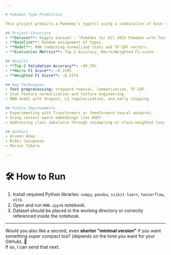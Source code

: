 ```yaml
---

# Pokémon Type Prediction

This project predicts a Pokémon’s type(s) using a combination of base stat distributions and Pokédex text descriptions. It approaches the task as a **multi-label classification problem** and uses a **Recurrent Neural Network (RNN)** with **TF-IDF vectorization** and **statistical feature engineering**.

## Project Structure
- **Dataset**: Kaggle dataset — "Pokédex for All 1025 Pokémon with Text Description."
- **Baseline**: Random assignment of types.
- **Model**: RNN combining normalized stats and TF-IDF vectors.
- **Evaluation Metrics**: Top-2 Accuracy, Macro/Weighted F1-score.

## Results
- **Top-2 Validation Accuracy**: ~49.76%
- **Macro F1 Score**: ~0.3395
- **Weighted F1 Score**: ~0.3374

## Key Techniques
- Text preprocessing: stopword removal, lemmatization, TF-IDF.
- Stat feature normalization and feature engineering.
- RNN model with dropout, L2 regularization, and early stopping.

## Future Improvements
- Experimenting with Transformers or feedforward neural networks.
- Using context-aware embeddings like BERT.
- Addressing class imbalance through resampling or class-weighted loss.

## Authors
- Arveen Adap
- Rikki Casupanan
- Marcus Tubera

---
```


# 🛠 How to Run
1. Install required Python libraries: `numpy`, `pandas`, `scikit-learn`, `tensorflow`, `nltk`.
2. Open and run `RNN.ipynb` notebook.
3. Dataset should be placed in the working directory or correctly referenced inside the notebook.

---

Would you also like a second, even **shorter "minimal version"** if you want something super compact too? (depends on the tone you want for your GitHub). 🎯  
If so, I can send that next.
